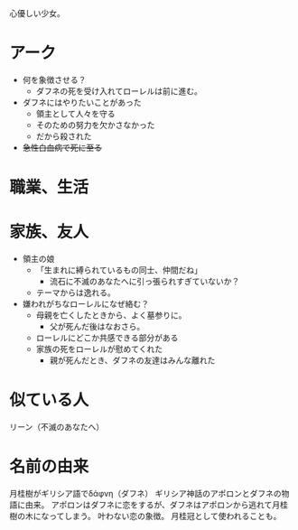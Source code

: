 心優しい少女。
# アーク
- 何を象徴させる？
	- ダフネの死を受け入れてローレルは前に進む。
- ダフネにはやりたいことがあった
	- 領主として人々を守る
	- そのための努力を欠かさなかった
	- だから殺された
- ~~急性白血病で死に至る~~
# 職業、生活
# 家族、友人
- 領主の娘
	- 「生まれに縛られているもの同士、仲間だね」
		- 流石に不滅のあなたへに引っ張られすぎていないか？
	- テーマからは逸れる。
- 嫌われがちなローレルになぜ絡む？
	- 母親を亡くしたときから、よく墓参りに。
		- 父が死んだ後はなおさら。
	- ローレルにどこか共感できる部分がある
	- 家族の死をローレルが慰めてくれた
		- 親が死んだとき、ダフネの友達はみんな離れた

# 似ている人
リーン（不滅のあなたへ）

# 名前の由来
月桂樹がギリシア語でδάφνη（ダフネ）
ギリシア神話のアポロンとダフネの物語に由来。
アポロンはダフネに恋をするが、ダフネはアポロンから逃れて月桂樹の木になってしまう。
叶わない恋の象徴。
月桂冠として使われることも。